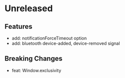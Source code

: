 # Unreleased

## Features

- add: notificationForceTimeout option
- add: bluetooth device-added, device-removed signal

## Breaking Changes

- feat: Window.exclusivity
